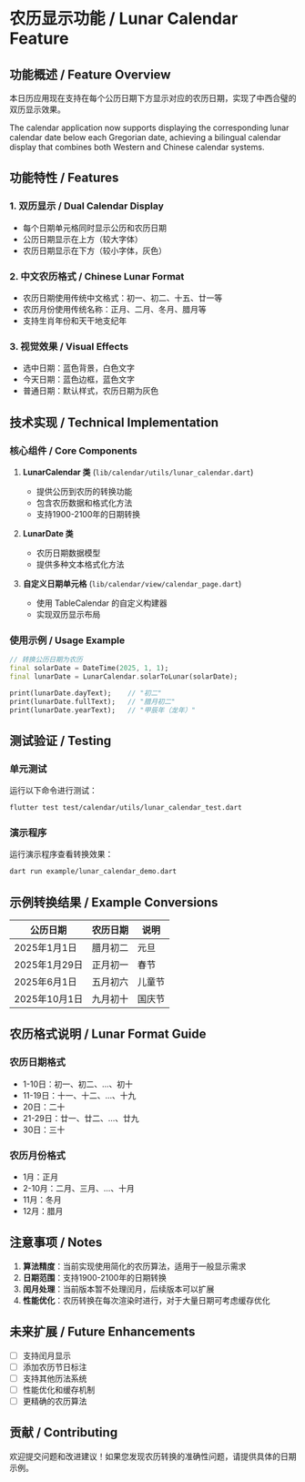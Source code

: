 # 农历显示功能 / Lunar Calendar Feature

## 功能概述 / Feature Overview

本日历应用现在支持在每个公历日期下方显示对应的农历日期，实现了中西合璧的双历显示效果。

The calendar application now supports displaying the corresponding lunar calendar date below each Gregorian date, achieving a bilingual calendar display that combines both Western and Chinese calendar systems.

## 功能特性 / Features

### 1. 双历显示 / Dual Calendar Display
- 每个日期单元格同时显示公历和农历日期
- 公历日期显示在上方（较大字体）
- 农历日期显示在下方（较小字体，灰色）

### 2. 中文农历格式 / Chinese Lunar Format
- 农历日期使用传统中文格式：初一、初二、十五、廿一等
- 农历月份使用传统名称：正月、二月、冬月、腊月等
- 支持生肖年份和天干地支纪年

### 3. 视觉效果 / Visual Effects
- 选中日期：蓝色背景，白色文字
- 今天日期：蓝色边框，蓝色文字
- 普通日期：默认样式，农历日期为灰色

## 技术实现 / Technical Implementation

### 核心组件 / Core Components

1. **LunarCalendar 类** (`lib/calendar/utils/lunar_calendar.dart`)
   - 提供公历到农历的转换功能
   - 包含农历数据和格式化方法
   - 支持1900-2100年的日期转换

2. **LunarDate 类**
   - 农历日期数据模型
   - 提供多种文本格式化方法

3. **自定义日期单元格** (`lib/calendar/view/calendar_page.dart`)
   - 使用 TableCalendar 的自定义构建器
   - 实现双历显示布局

### 使用示例 / Usage Example

```dart
// 转换公历日期为农历
final solarDate = DateTime(2025, 1, 1);
final lunarDate = LunarCalendar.solarToLunar(solarDate);

print(lunarDate.dayText);    // "初二"
print(lunarDate.fullText);   // "腊月初二"
print(lunarDate.yearText);   // "甲辰年（龙年）"
```

## 测试验证 / Testing

### 单元测试
运行以下命令进行测试：
```bash
flutter test test/calendar/utils/lunar_calendar_test.dart
```

### 演示程序
运行演示程序查看转换效果：
```bash
dart run example/lunar_calendar_demo.dart
```

## 示例转换结果 / Example Conversions

| 公历日期 | 农历日期 | 说明 |
|---------|---------|------|
| 2025年1月1日 | 腊月初二 | 元旦 |
| 2025年1月29日 | 正月初一 | 春节 |
| 2025年6月1日 | 五月初六 | 儿童节 |
| 2025年10月1日 | 九月初十 | 国庆节 |

## 农历格式说明 / Lunar Format Guide

### 农历日期格式
- 1-10日：初一、初二、...、初十
- 11-19日：十一、十二、...、十九
- 20日：二十
- 21-29日：廿一、廿二、...、廿九
- 30日：三十

### 农历月份格式
- 1月：正月
- 2-10月：二月、三月、...、十月
- 11月：冬月
- 12月：腊月

## 注意事项 / Notes

1. **算法精度**：当前实现使用简化的农历算法，适用于一般显示需求
2. **日期范围**：支持1900-2100年的日期转换
3. **闰月处理**：当前版本暂不处理闰月，后续版本可以扩展
4. **性能优化**：农历转换在每次渲染时进行，对于大量日期可考虑缓存优化

## 未来扩展 / Future Enhancements

- [ ] 支持闰月显示
- [ ] 添加农历节日标注
- [ ] 支持其他历法系统
- [ ] 性能优化和缓存机制
- [ ] 更精确的农历算法

## 贡献 / Contributing

欢迎提交问题和改进建议！如果您发现农历转换的准确性问题，请提供具体的日期示例。
